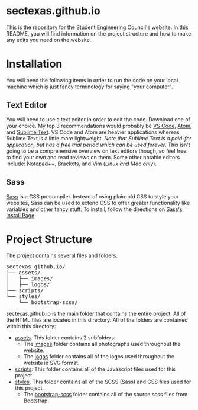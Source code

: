 # sectexas.github.io
This is the repository for the Student Engineering Council's website. In this README, you will find information on the project structure and how to make any edits you need on the website. 

# Installation
You will need the following items in order to run the code on your local machine which is just fancy terminology for saying "your computer".

## Text Editor
You will need to use a text editor in order to edit the code. Download one of your choice. My top 3 recommendations would probably be [VS Code](https://code.visualstudio.com/), [Atom](https://atom.io/), and [Sublime Text](https://www.sublimetext.com/). VS Code and Atom are heavier applications whereas Sublime Text is a little more lightweight. *Note that Sublime Text is a paid-for application, but has a free trial period which can be used forever*. This isn't going to be a comprehensive overview on text editors though, so feel free to find your own and read reviews on them. Some other notable editors include: [Notepad++](https://notepad-plus-plus.org/), [Brackets](http://brackets.io/), and [Vim](https://www.vim.org/) (*Linux and Mac only*).

## Sass
[Sass](https://sass-lang.com/) is a CSS precompiler. Instead of using plain-old CSS to style your websites, Sass can be used to extend CSS to offer greater functionality like variables and other fancy stuff. To install, follow the directions on [Sass's Install Page](https://sass-lang.com/install).

# Project Structure
The project contains several files and folders.

<pre>
sectexas.github.io/
├── assets/
│   ├── images/
│   ├── logos/
├── scripts/ 
└── styles/
    └── bootstrap-scss/
</pre>
sectexas.github.io is the main folder that contains the entire project. All of the HTML files are located in this directory. All of the folders are contained within this directory:
* [assets](.\assets). This folder contains 2 subfolders: 
    * The [images](.\assets\images) folder contains all photographs used throughout the website. 
    * The [logos](.\assets\logos) folder contains all of the logos used throughout the website in SVG format.
* [scripts](.\scripts). This folder contains all of the Javascript files used for this project.
* [styles](.\styles). This folder contains all of the SCSS (Sass) and CSS files used for this project.
    * The [bootstrap-scss](.\styles\bootstrap-scss) folder contains all of the source scss files from Bootstrap.



